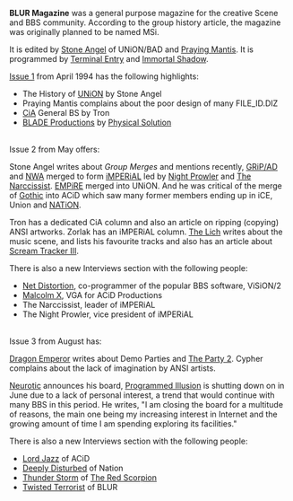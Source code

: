 **BLUR Magazine** was a general purpose magazine for the creative Scene and BBS community. According to the group history article, the magazine was originally planned to be named MSi.

It is edited by [Stone Angel](https://demozoo.org/sceners/123868/) of UNiON/BAD and [Praying Mantis](https://demozoo.org/sceners/123870/). It is programmed by [Terminal Entry](https://demozoo.org/sceners/76381/) and [Immortal Shadow](https://demozoo.org/sceners/123869/).

[Issue 1](/f/af2149b) from April 1994 has the following highlights:
- The History of [UNiON](https://demozoo.org/groups/58739/) by Stone Angel
- Praying Mantis complains about the poor design of many FILE_ID.DIZ
- [CiA](https://demozoo.org/groups/17338/) General BS by Tron
- [BLADE Productions](https://demozoo.org/groups/38572/) by [Physical Solution](https://demozoo.org/sceners/36840/)

<br>
Issue 2 from May offers:

Stone Angel writes about _Group Merges_ and mentions recently, [GRiP/AD](https://demozoo.org/groups/23211/) and [NWA](https://demozoo.org/groups/54563/) merged to form [iMPERiAL](https://demozoo.org/groups/54564/) led by [Night Prowler](https://demozoo.org/sceners/58734/) and [The Narccissist](https://demozoo.org/sceners/46777/). [EMPiRE](https://demozoo.org/groups/86364/) merged into UNiON. And he was critical of the merge of [Gothic](https://demozoo.org/groups/39534/) into ACiD which saw many former members ending up in iCE, Union and [NATiON](https://demozoo.org/groups/45978/).

Tron has a dedicated CiA column and also an article on ripping (copying) ANSI artworks. Zorlak has an iMPERiAL column. [The Lich](https://demozoo.org/sceners/123868/) writes about the music scene, and lists his favourite tracks and also has an article about [Scream Tracker III](https://en.wikipedia.org/wiki/Scream_Tracker).

There is also a new Interviews section with the following people:
- [Net Distortion](https://demozoo.org/sceners/124991/), co-programmer of the popular BBS software, ViSiON/2
- [Malcolm X](https://demozoo.org/sceners/45868/), VGA for ACiD Productions
- The Narccissist, leader of iMPERiAL
- The Night Prowler, vice president of iMPERiAL

<br>
Issue 3 from August has:

[Dragon Emperor](https://demozoo.org/sceners/19695/) writes about Demo Parties and [The Party 2](https://demozoo.org/parties/series/19/). Cypher complains about the lack of imagination by ANSI artists.

[Neurotic](https://demozoo.org/sceners/61260/) announces his board, [Programmed Illusion](https://demozoo.org/bbs/5932/) is shutting down on in June due to a lack of personal interest, a trend that would continue with many BBS in this period. He writes, "I am closing the board for a multitude of reasons, the main one being my increasing interest in Internet and the growing amount of time I am spending exploring its facilities."

There is also a new Interviews section with the following people:
- [Lord Jazz](https://demozoo.org/sceners/36836/) of ACiD
- [Deeply Disturbed](https://demozoo.org/sceners/25431/) of Nation
- [Thunder Storm](https://demozoo.org/sceners/86667/) of [The Red Scorpion](https://demozoo.org/groups/86666/)
- [Twisted Terrorist](https://demozoo.org/sceners/58740/) of BLUR